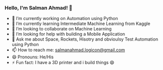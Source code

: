 ### Hello, I'm Salman Ahmad! 👋

- 🔭 I’m currently working on Automation using Python
- 🌱 I’m currently learning Intermediate Machine Learning from Kaggle
- 👯 I’m looking to collaborate on Machine Learning
- 🤔 I’m looking for help with building a Mobile Application 
- 💬 Ask me about Space, Rockets, Hisotry and obvioulsy Test Automation using Python
- 📫 How to reach me: salmanahmad.logicon@gmail.com
- 😄 Pronouns: He/His
- ⚡ Fun fact: I have a 3D printer and i build things 😄

